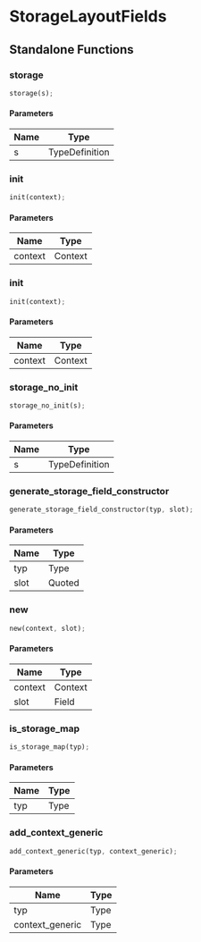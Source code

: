 # StorageLayoutFields

## Standalone Functions

### storage

```rust
storage(s);
```

#### Parameters
| Name | Type |
| --- | --- |
| s | TypeDefinition |

### init

```rust
init(context);
```

#### Parameters
| Name | Type |
| --- | --- |
| context | Context |

### init

```rust
init(context);
```

#### Parameters
| Name | Type |
| --- | --- |
| context | Context |

### storage_no_init

```rust
storage_no_init(s);
```

#### Parameters
| Name | Type |
| --- | --- |
| s | TypeDefinition |

### generate_storage_field_constructor

```rust
generate_storage_field_constructor(typ, slot);
```

#### Parameters
| Name | Type |
| --- | --- |
| typ | Type |
| slot | Quoted |

### new

```rust
new(context, slot);
```

#### Parameters
| Name | Type |
| --- | --- |
| context | Context |
| slot | Field |

### is_storage_map

```rust
is_storage_map(typ);
```

#### Parameters
| Name | Type |
| --- | --- |
| typ | Type |

### add_context_generic

```rust
add_context_generic(typ, context_generic);
```

#### Parameters
| Name | Type |
| --- | --- |
| typ | Type |
| context_generic | Type |

